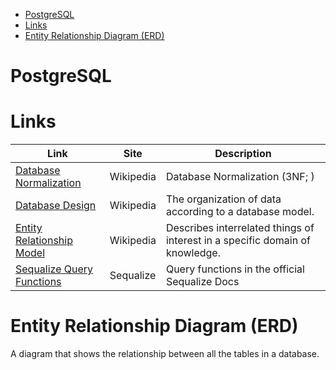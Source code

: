 - [PostgreSQL](#postgresql)
- [Links](#links)
- [Entity Relationship Diagram (ERD)](#entity-relationship-diagram-erd)

# PostgreSQL

# Links

| Link                                                                                                                                                              | Site      | Description                                                                  |
| ----------------------------------------------------------------------------------------------------------------------------------------------------------------- | --------- | ---------------------------------------------------------------------------- |
| [Database Normalization](https://en.wikipedia.org/wiki/Database_normalization#Satisfying_3NF)                                                                     | Wikipedia | Database Normalization (3NF; )                                               |
| [Database Design](https://en.wikipedia.org/wiki/Database_design#:~:text=Database%20design%20is%20the%20organization,system%20manages%20the%20data%20accordingly.) | Wikipedia | The organization of data according to a database model.                      |
| [Entity Relationship Model](https://en.wikipedia.org/wiki/Entity%E2%80%93relationship_model)                                                                      | Wikipedia | Describes interrelated things of interest in a specific domain of knowledge. |
| [Sequalize Query Functions](https://sequelize.org/docs/v6/core-concepts/model-querying-finders/)                                                                  | Sequalize | Query functions in the official Sequalize Docs                               |

# Entity Relationship Diagram (ERD)

A diagram that shows the relationship between all the tables in a database.
